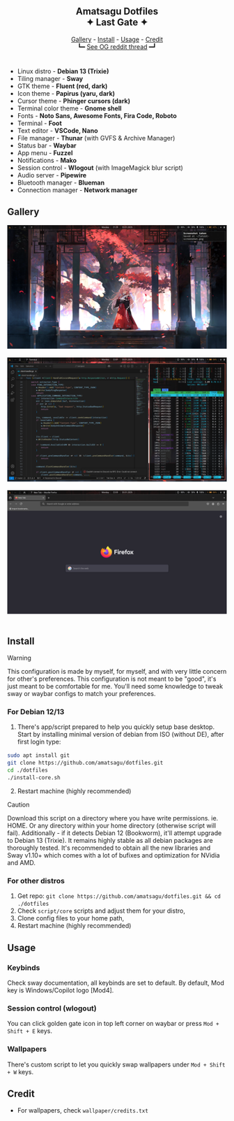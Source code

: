 <h2 align=center>Amatsagu Dotfiles<br>✦ Last Gate ✦</h2>

<div align="center">
<a href="#gallery">Gallery</a> - <a href="#install">Install</a> - <a href="#usage">Usage</a> - <a href="#credit">Credit</a>
<br>
┗━ <a href="https://www.reddit.com/r/unixporn/comments/1d9r6a8/sway_like_falling_petals_and_flowing_water/">See OG reddit thread</a> ━┛
</div>

<h1></h1>

- Linux distro - **Debian 13 (Trixie)**
- Tiling manager - **Sway**
- GTK theme - **Fluent (red, dark)**
- Icon theme - **Papirus (yaru, dark)**
- Cursor theme - **Phinger cursors (dark)**
- Terminal color theme - **Gnome shell**
- Fonts - **Noto Sans, Awesome Fonts, Fira Code, Roboto**
- Terminal - **Foot**
- Text editor - **VSCode, Nano**
- File manager - **Thunar** (with GVFS & Archive Manager)
- Status bar - **Waybar**
- App menu - **Fuzzel**
- Notifications - **Mako**
- Session control - **Wlogout** (with ImageMagick blur script)
- Audio server - **Pipewire**
- Bluetooth manager - **Blueman**
- Connection manager - **Network manager**

## Gallery
![clear view](.github/1.png)
<br><br>
![tiling view](.github/2.png)
<br><br>
![fullscreen app view](.github/3.png)
<br><br>

## Install

> [!WARNING]
> This configuration is made by myself, for myself, and with very little concern for other's preferences. This configuration is not meant to be "good", it's just meant to be comfortable for me. You'll need some knowledge to tweak sway or waybar configs to match your preferences.

### For Debian 12/13
1. There's app/script prepared to help you quickly setup base desktop. Start by installing minimal version of debian from ISO (without DE), after first login type:
```sh
sudo apt install git
git clone https://github.com/amatsagu/dotfiles.git
cd ./dotfiles
./install-core.sh
```
2. Restart machine (highly recommended)

> [!CAUTION] 
> Download this script on a directory where you have write permissions. ie. HOME. Or any directory within your home directory (otherwise script will fail). Additionally - if it detects Debian 12 (Bookworm), it'll attempt upgrade to Debian 13 (Trixie). It remains highly stable as all debian packages are thoroughly tested. It's recommended to obtain all the new libraries and Sway v1.10+ which comes with a lot of bufixes and optimization for NVidia and AMD.

### For other distros
1. Get repo: `git clone https://github.com/amatsagu/dotfiles.git && cd ./dotfiles`
2. Check `script/core` scripts and adjust them for your distro,
3. Clone config files to your home path,
4. Restart machine (highly recommended)

## Usage

### Keybinds
Check sway documentation, all keybinds are set to default. By default, Mod key is Windows/Copilot logo [Mod4].

### Session control (wlogout)
You can click golden gate icon in top left corner on waybar or press `Mod + Shift + E` keys.

### Wallpapers
There's custom script to let you quickly swap wallpapers under `Mod + Shift + W` keys.

## Credit
- For wallpapers, check `wallpaper/credits.txt`